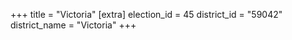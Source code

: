 +++
title = "Victoria"
[extra]
election_id = 45
district_id = "59042"
district_name = "Victoria"
+++

